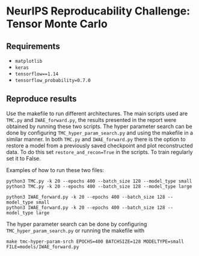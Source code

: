 # NeurIPS Reproducability Challenge: Tensor Monte Carlo

## Requirements
* ```matplotlib```
* ```keras```
* ```tensorflow==1.14```
* ```tensorflow_probability=0.7.0```


## Reproduce results
Use the makefile to run different architectures. The main scripts used are ```TMC.py``` and ```IWAE_forward.py```, the results presented in the report were obtained by running these two scripts. The hyper parameter search can be done by configuring ```TMC_hyper_param_search.py``` and using the makefile in a similar manner. In both ```TMC.py``` and ```IWAE_forward.py``` there is the option to restore a model from a previously saved checkpoint and plot reconstructed data. To do this set ```restore_and_recon=True``` in the scripts. To train regularly set it to False.

Examples of how to run these two files:

```python3 TMC.py -k 20 --epochs 400 --batch_size 128 --model_type small```   
```python3 TMC.py -k 20 --epochs 400 --batch_size 128 --model_type large```   

```python3 IWAE_forward.py -k 20 --epochs 400 --batch_size 128 --model_type small```  
```python3 IWAE_forward.py -k 20 --epochs 400 --batch_size 128 --model_type large```   

The hyper parameter search can be done by configuring ```TMC_hyper_param_search.py``` or running the makefile with

```make tmc-hyper-param-srch EPOCHS=400 BATCHSIZE=128 MODELTYPE=small FILE=models/IWAE_forward.py```
